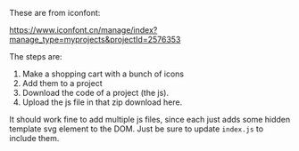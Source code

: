 These are from iconfont:

https://www.iconfont.cn/manage/index?manage_type=myprojects&projectId=2576353

The steps are:

1. Make a shopping cart with a bunch of icons
2. Add them to a project
3. Download the code of a project (the js).
4. Upload the js file in that zip download here.

It should work fine to add multiple js files, since each just adds some hidden
template svg element to the DOM.  Just be sure to update `index.js` to include them.